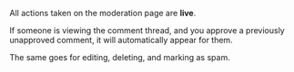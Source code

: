 All actions taken on the moderation page are **live**.

If someone is viewing the comment thread, and you approve a previously unapproved comment, it will automatically appear for them.

The same goes for editing, deleting, and marking as spam.
